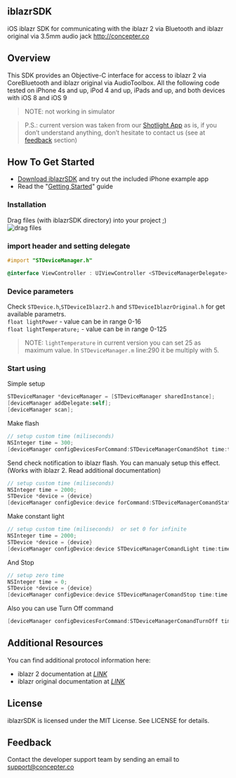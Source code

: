 ## iblazrSDK
iOS iblazr SDK for communicating with the iblazr 2 via Bluetooth and iblazr original via 3.5mm audio jack http://concepter.co
## Overview
This SDK provides an Objective-C interface for access to iblazr 2 via CoreBluetooth and iblazr original via AudioToolbox. All the following code tested on iPhone 4s and up, iPod 4 and up, iPads and up, and both devices with iOS 8 and iOS 9

> NOTE: not working in simulator

> P.S.: current version was taken from our [Shotlight App](https://itunes.apple.com/us/app/shotlight-manual-photo-video/id982905457?mt=8) as is, if you don’t understand anything, don’t hesitate to contact us (see at [feedback](#feedback) section)

## How To Get Started
* [Download iblazrSDK](https://github.com/concepterhqinc/iblazr-sdk-ios/archive/master.zip) and try out the included iPhone example app
* Read the "[Getting Started](#installation)" guide

### Installation
Drag files (with iblazrSDK directory) into your project ;)<br>
![drag files](https://shop.concepter.co/wp-content/uploads/2015/11/drag_files.png)
### import header and setting delegate
```objective-c
#import "STDeviceManager.h"

@interface ViewController : UIViewController <STDeviceManagerDelegate>
```
### Device parameters
Check `STDevice.h`,`STDeviceIblazr2.h` and `STDeviceIblazrOriginal.h` for get available parametrs.<br>
`float lightPower` - value can be in range 0-16<br>
`float lightTemperature;` - value can be in range 0-125<br>
> NOTE:  `lightTemperature` in current version you can set 25 as maximum value. In `STDeviceManager.m` line:290 it be multiply with 5.


### Start using
Simple setup
```objective-c
STDeviceManager *deviceManager = [STDeviceManager sharedInstance];
[deviceManager addDelegate:self];
[deviceManager scan];
```

Make flash
```objective-c
// setup custom time (miliseconds)
NSInteger time = 300;
[deviceManager configDevicesForCommand:STDeviceManagerComandShot time:time];
```

Send check notification to iblazr flash. You can manualy setup this effect. (Works with iblazr 2. Read additional documentation)
```objective-c
// setup custom time (miliseconds)
NSInteger time = 2000;
STDevice *device = {device}
[deviceManager configDevice:device forCommand:STDeviceManagerComandStatus time:time temperature:lightTemperature power:lightPower];
```

Make constant light
```objective-c
// setup custom time (miliseconds)  or set 0 for infinite
NSInteger time = 2000;
STDevice *device = {device}
[deviceManager configDevice:device STDeviceManagerComandLight time:time temperature:lightTemperature power:lightPower];
```
And Stop
```objective-c
// setup zero time
NSInteger time = 0;
STDevice *device = {device}
[deviceManager configDevice:device STDeviceManagerComandStop time:time temperature:lightTemperature power:lightPower];
```

Also you can use Turn Off command
```objective-c
[deviceManager configDevicesForCommand:STDeviceManagerComandTurnOff time:0];
```

## Additional Resources
You can find additional protocol information here:
* iblazr 2 documentation at [*LINK*](https://github.com/ConcepterDev/iblazr-2-protocol)
* iblazr original documentation at [*LINK*](https://github.com/ConcepterDev/iblazr-original-protocol)

## License
iblazrSDK is licensed under the MIT License. See LICENSE for details.

## Feedback
Contact the developer support team by sending an email to support@concepter.co
